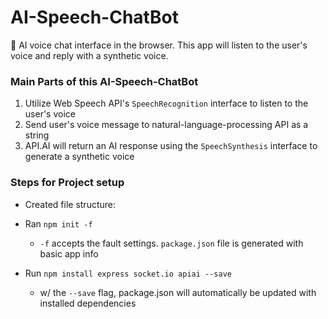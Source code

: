 # AI-Speech-ChatBot
🤖 AI voice chat interface in the browser. This app will listen to the user's voice and reply with a synthetic voice.

### Main Parts of this AI-Speech-ChatBot
1. Utilize Web Speech API's `SpeechRecognition` interface to listen to the user's voice
2. Send user's voice message to natural-language-processing API as a string
3. API.AI will return an AI response using the `SpeechSynthesis` interface to generate a synthetic voice

### Steps for Project setup
- Created file structure:  

- Ran `npm init -f`
    - `-f` accepts the fault settings. `package.json` file is generated with basic app info
- Run `npm install express socket.io apiai --save`
    - w/ the `--save` flag, package.json will automatically be updated with installed dependencies